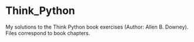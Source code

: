 # Think_Python
My solutions to the Think Python book exercises (Author: Allen B. Downey).
Files correspond to book chapters.
